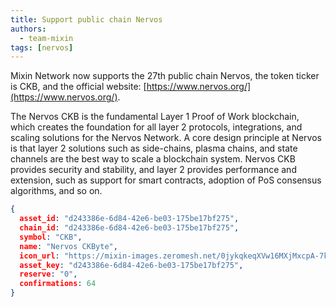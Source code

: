 ```yaml
---
title: Support public chain Nervos
authors:
  - team-mixin
tags: [nervos]
---
```


Mixin Network now supports the 27th public chain Nervos, the token ticker is CKB, and the official website: [https://www.nervos.org/](https://www.nervos.org/).

<!-- truncate -->

The Nervos CKB is the fundamental Layer 1 Proof of Work blockchain, which creates the foundation for all layer 2 protocols, integrations, and scaling solutions for the Nervos Network. A core design principle at Nervos is that layer 2 solutions such as side-chains, plasma chains, and state channels are the best way to scale a blockchain system. Nervos CKB provides security and stability, and layer 2 provides performance and extension, such as support for smart contracts, adoption of PoS consensus algorithms, and so on.

```json
{
  asset_id: "d243386e-6d84-42e6-be03-175be17bf275",
  chain_id: "d243386e-6d84-42e6-be03-175be17bf275",
  symbol: "CKB",
  name: "Nervos CKByte",
  icon_url: "https://mixin-images.zeromesh.net/0jykqkeqXVw16MXjMxcpA-7kd0Lo55jjqoKxXgq-WdI2ln4kaDnFUB6IqfktpX_x1wXxtow5MHkCNuH8f7PFBg=s128";;,
  asset_key: "d243386e-6d84-42e6-be03-175be17bf275",
  reserve: "0",
  confirmations: 64
}
```
